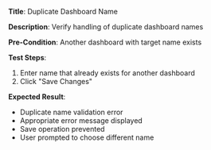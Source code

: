 **Title**: Duplicate Dashboard Name

**Description**: Verify handling of duplicate dashboard names

**Pre-Condition**: Another dashboard with target name exists

**Test Steps**:
1. Enter name that already exists for another dashboard
2. Click "Save Changes"

**Expected Result**:
- Duplicate name validation error
- Appropriate error message displayed
- Save operation prevented
- User prompted to choose different name